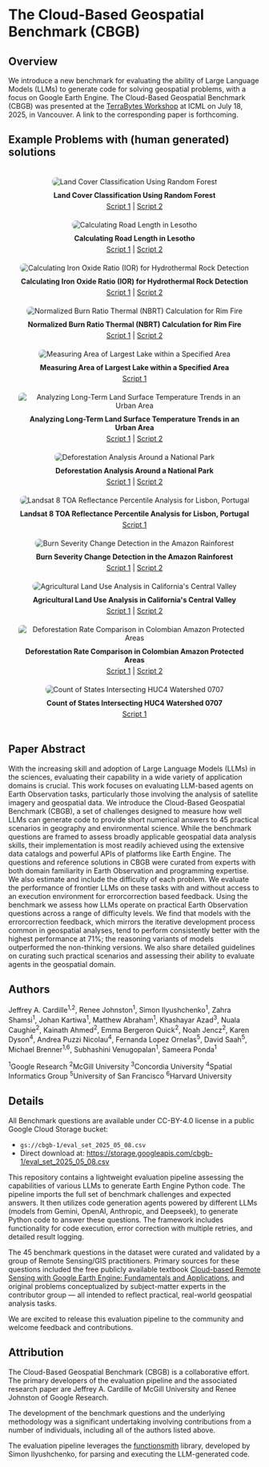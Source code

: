 <!-- Copyright 2024 The Google Earth Engine Community Authors

Licensed under the Apache License, Version 2.0 (the "License"); you may not use
this file except in compliance with the License. You may obtain a copy of the
License at

 http://www.apache.org/licenses/LICENSE-2.0

Unless required by applicable law or agreed to in writing, software distributed
under the License is distributed on an "AS IS" BASIS, WITHOUT WARRANTIES OR
CONDITIONS OF ANY KIND, either express or implied. See the License for the
specific language governing permissions and limitations under the License.
-->

# The Cloud-Based Geospatial Benchmark (CBGB)

## Overview

We introduce a new benchmark for evaluating the ability of Large Language Models
(LLMs) to generate code for solving geospatial problems, with a focus on Google
Earth Engine. The Cloud-Based Geospatial Benchmark (CBGB) was presented at the
[TerraBytes Workshop](https://terrabytes-workshop.github.io/) at ICML on July
18, 2025, in Vancouver. A link to the corresponding paper is forthcoming.

## Example Problems with (human generated) solutions

<style>
  .gallery-container {
    display: grid;
    grid-template-columns: repeat(auto-fit, minmax(300px, 1fr));
    gap: 20px;
    padding: 20px;
    text-align: center;
  }
  .gallery-item img {
    max-width: 100%;
    height: auto;
    border-radius: 8px;
    margin-bottom: 10px;
  }
  .gallery-item .title {
    font-weight: bold;
    margin-bottom: 5px;
  }
</style>

<div class="gallery-container">
  <div class="gallery-item">
    <img src="images/example_01.jpg" alt="Land Cover Classification Using Random Forest">
    <div class="title">Land Cover Classification Using Random Forest</div>
    <div><a href="https://code.earthengine.google.com/?accept_repo=projects%2Fgee-edu%2Fbook&scriptPath=users%2Falemlakes%2Fr-8000-PADMA%3A8.ReadyForEval%2FApplications%2FA1%2FA1.2%2FEBA_A1.2_A1a%2FEBA_A1.2_A1a_NC">Script 1</a> | <a href="https://code.earthengine.google.com/?accept_repo=projects%2Fgee-edu%2Fbook&scriptPath=users%2Falemlakes%2Fr-8000-PADMA%3A8.ReadyForEval%2FApplications%2FA1%2FA1.2%2FEBA_A1.2_A1a%2FEBA_A1.2_A1a_S1">Script 2</a></div>
  </div>
  <div class="gallery-item">
    <img src="images/example_02.jpg" alt="Calculating Road Length in Lesotho">
    <div class="title">Calculating Road Length in Lesotho</div>
    <div><a href="https://code.earthengine.google.com/?accept_repo=projects%2Fgee-edu%2Fbook&scriptPath=users%2Falemlakes%2Fr-8000-PADMA%3A8.ReadyForEval%2FApplications%2FA1%2FA1.3%2FEBA_A1.3_A1_NC">Script 1</a> | <a href="https://code.earthengine.google.com/?accept_repo=projects%2Fgee-edu%2Fbook&scriptPath=users%2Falemlakes%2Fr-8000-PADMA%3A8.ReadyForEval%2FApplications%2FA1%2FA1.3%2FEBA_A1.3_A1_S1">Script 2</a></div>
  </div>
  <div class="gallery-item">
    <img src="images/example_03.jpg" alt="Calculating Iron Oxide Ratio (IOR) for Hydrothermal Rock Detection">
    <div class="title">Calculating Iron Oxide Ratio (IOR) for Hydrothermal Rock Detection</div>
    <div><a href="https://code.earthengine.google.com/?accept_repo=projects%2Fgee-edu%2Fbook&scriptPath=users%2Falemlakes%2Fr-8000-PADMA%3A8.ReadyForEval%2FFundamentals%2FF2%2FF2.0%2FEBA_F2.0_A2%2FEBA_F2.0_A2_NC">Script 1</a> | <a href="https://code.earthengine.google.com/?accept_repo=projects%2Fgee-edu%2Fbook&scriptPath=users%2Falemlakes%2Fr-8000-PADMA%3A8.ReadyForEval%2FFundamentals%2FF2%2FF2.0%2FEBA_F2.0_A2%2FEBA_F2.0_A2_S1">Script 2</a></div>
  </div>
  <div class="gallery-item">
    <img src="images/example_04.jpg" alt="Normalized Burn Ratio Thermal (NBRT) Calculation for Rim Fire">
    <div class="title">Normalized Burn Ratio Thermal (NBRT) Calculation for Rim Fire</div>
    <div><a href="https://code.earthengine.google.com/?accept_repo=projects%2Fgee-edu%2Fbook&scriptPath=users%2Falemlakes%2Fr-8000-PADMA%3A8.ReadyForEval%2FFundamentals%2FF3%2FF3.1%2FEBA_F3.1_A1%2FEBA_F3.1_A1_NC">Script 1</a> | <a href="https://code.earthengine.google.com/?accept_repo=projects%2Fgee-edu%2Fbook&scriptPath=users%2Falemlakes%2Fr-8000-PADMA%3A8.ReadyForEval%2FFundamentals%2FF3%2FF3.1%2FEBA_F3.1_A1%2FEBA_F3.1_A1_S1">Script 2</a></div>
  </div>
  <div class="gallery-item">
    <img src="images/example_11.jpg" alt="Measuring Area of Largest Lake within a Specified Area">
    <div class="title">Measuring Area of Largest Lake within a Specified Area</div>
    <div><a href="https://code.earthengine.google.com/?accept_repo=projects%2Fgee-edu%2Fbook&scriptPath=users%2Falemlakes%2Fr-8000-PADMA%3A8.ReadyForEval%2FFRC%2FFRC_9%2FFRC_9_S1">Script 1</a></div>
  </div>
  <div class="gallery-item">
    <img src="images/example_12.jpg" alt="Analyzing Long-Term Land Surface Temperature Trends in an Urban Area">
    <div class="title">Analyzing Long-Term Land Surface Temperature Trends in an Urban Area</div>
    <div><a href="https://code.earthengine.google.com/?accept_repo=projects%2Fgee-edu%2Fbook&scriptPath=users%2Falemlakes%2Fr-8000-PADMA%3A7.AwaitingRelease%2FFree-Range%2FFRC_67%2FFRC_67_S1">Script 1</a> | <a href="https://code.earthengine.google.com/?accept_repo=projects%2Fgee-edu%2Fbook&scriptPath=users%2Falemlakes%2Fr-8000-PADMA%3A7.AwaitingRelease%2FFree-Range%2FFRC_67%2FFRC_67_S2">Script 2</a></div>
  </div>
  <div class="gallery-item">
    <img src="images/example_05.jpg" alt="Deforestation Analysis Around a National Park">
    <div class="title">Deforestation Analysis Around a National Park</div>
    <div><a href="https://code.earthengine.google.com/?accept_repo=projects%2Fgee-edu%2Fbook&scriptPath=users%2Falemlakes%2Fr-8000-PADMA%3A8.ReadyForEval%2FFundamentals%2FF5%2FF5.1%2FF5.1_A3%2FEBA_F5.1_A3_NC">Script 1</a> | <a href="https://code.earthengine.google.com/?accept_repo=projects%2Fgee-edu%2Fbook&scriptPath=users%2Falemlakes%2Fr-8000-PADMA%3A8.ReadyForEval%2FFundamentals%2FF5%2FF5.1%2FF5.1_A3%2FEBA_F5.1_A3_S1">Script 2</a></div>
  </div>
  <div class="gallery-item">
    <img src="images/example_06.jpg" alt="Landsat 8 TOA Reflectance Percentile Analysis for Lisbon, Portugal">
    <div class="title">Landsat 8 TOA Reflectance Percentile Analysis for Lisbon, Portugal</div>
    <div><a href="https://code.earthengine.google.com/?accept_repo=projects%2Fgee-edu%2Fbook&scriptPath=users%2Falemlakes%2Fr-8000-PADMA%3A8.ReadyForEval%2FFundamentals%2FF4%2FF4.1%2FEBD_F4.1_C2%2FEBD_F4.1_C2_S1">Script 1</a></div>
  </div>
  <div class="gallery-item">
    <img src="images/example_07.jpg" alt="Burn Severity Change Detection in the Amazon Rainforest">
    <div class="title">Burn Severity Change Detection in the Amazon Rainforest</div>
    <div><a href="https://code.earthengine.google.com/?accept_repo=projects%2Fgee-edu%2Fbook&scriptPath=users%2Falemlakes%2Fr-8000-PADMA%3A8.ReadyForEval%2FFundamentals%2FF4%2FF4.4%2FEBD_F4.4_C2%2FEBD_F4.4_C2_S1">Script 1</a> | <a href="https://code.earthengine.google.com/?accept_repo=projects%2Fgee-edu%2Fbook&scriptPath=users%2Falemlakes%2Fr-8000-PADMA%3A8.ReadyForEval%2FFundamentals%2FF4%2FF4.4%2FEBD_F4.4_C2%2FEBD_F4.4_C2_S2">Script 2</a></div>
  </div>
  <div class="gallery-item">
    <img src="images/example_08.jpg" alt="Agricultural Land Use Analysis in California's Central Valley">
    <div class="title">Agricultural Land Use Analysis in California's Central Valley</div>
    <div><a href="https://code.earthengine.google.com/?accept_repo=projects%2Fgee-edu%2Fbook&scriptPath=users%2Falemlakes%2Fr-8000-PADMA%3A8.ReadyForEval%2FFundamentals%2FF5%2FF5.0%2FEBD_F5.0_C1%2FEBD_F5.0_C1_S1">Script 1</a> | <a href="https://code.earthengine.google.com/?accept_repo=projects%2Fgee-edu%2Fbook&scriptPath=users%2Falemlakes%2Fr-8000-PADMA%3A8.ReadyForEval%2FFundamentals%2FF5%2FF5.0%2FEBD_F5.0_C1%2FEBD_F5.0_C1_S2">Script 2</a></div>
  </div>
  <div class="gallery-item">
    <img src="images/example_09.jpg" alt="Deforestation Rate Comparison in Colombian Amazon Protected Areas">
    <div class="title">Deforestation Rate Comparison in Colombian Amazon Protected Areas</div>
    <div><a href="https://code.earthengine.google.com/?accept_repo=projects%2Fgee-edu%2Fbook&scriptPath=users%2Falemlakes%2Fr-8000-PADMA%3A8.ReadyForEval%2FFundamentals%2FF5%2FF5.1%2FEBD_F5.1_C1%2FEBD_F5.1_C1_S1">Script 1</a> | <a href="https://code.earthengine.google.com/?accept_repo=projects%2Fgee-edu%2Fbook&scriptPath=users%2Falemlakes%2Fr-8000-PADMA%3A8.ReadyForEval%2FFundamentals%2FF5%2FF5.1%2FEBD_F5.1_C1%2FEBD_F5.1_C1_S2">Script 2</a></div>
  </div>
  <div class="gallery-item">
    <img src="images/example_10.jpg" alt="Count of States Intersecting HUC4 Watershed 0707">
    <div class="title">Count of States Intersecting HUC4 Watershed 0707</div>
    <div><a href="https://code.earthengine.google.com/?accept_repo=projects%2Fgee-edu%2Fbook&scriptPath=users%2Falemlakes%2Fr-8000-PADMA%3A8.ReadyForEval%2FFRC%2FFRC_5%2FFRC_5_S1">Script 1</a></div>
  </div>
</div>

## Paper Abstract

With the increasing skill and adoption of Large Language Models (LLMs) in the sciences, evaluating their capability in a wide variety of application domains is crucial. This work focuses on evaluating LLM-based agents on Earth Observation tasks, particularly those involving the analysis of satellite imagery and geospatial data. We introduce the Cloud-Based Geospatial Benchmark (CBGB), a set of challenges designed to measure how well LLMs can generate code to provide short numerical answers to 45 practical scenarios in geography and environmental science. While the benchmark questions are framed to assess broadly applicable geospatial data analysis skills, their implementation is most readily achieved using the extensive data catalogs and powerful APIs of platforms like Earth Engine. The questions and reference solutions in CBGB were curated from experts with both domain familiarity in Earth Observation and programming expertise. We also estimate and include the difficulty of each problem. We evaluate the performance of frontier LLMs on these tasks with and without access to an execution environment for errorcorrection based feedback. Using the benchmark we assess how LLMs operate on practical Earth Observation questions across a range of difficulty levels. We find that models with the errorcorrection feedback, which mirrors the iterative development process common in geospatial analyses, tend to perform consistently better with the highest performance at 71%; the reasoning variants of models outperformed the non-thinking versions. We also share detailed guidelines on curating such practical scenarios and assessing their ability to evaluate agents in the geospatial domain.

## Authors


Jeffrey A. Cardille<sup>1,2</sup>, Renee Johnston<sup>1</sup>, Simon Ilyushchenko<sup>1</sup>, Zahra Shamsi<sup>1</sup>, Johan Kartiwa<sup>1</sup>, Matthew Abraham<sup>1</sup>, Khashayar Azad<sup>3</sup>, Nuala Caughie<sup>2</sup>, Kainath Ahmed<sup>2</sup>, Emma Bergeron Quick<sup>2</sup>, Noah Jencz<sup>2</sup>, Karen Dyson<sup>4</sup>, Andrea Puzzi Nicolau<sup>4</sup>, Fernanda Lopez Ornelas<sup>5</sup>, David Saah<sup>5</sup>, Michael Brenner<sup>1,6</sup>, Subhashini Venugopalan<sup>1</sup>, Sameera Ponda<sup>1</sup>

<sup>1</sup>Google Research <sup>2</sup>McGill University <sup>3</sup>Concordia University <sup>4</sup>Spatial Informatics Group <sup>5</sup>University of San Francisco <sup>6</sup>Harvard University

## Details
All Benchmark questions are available under CC-BY-4.0 license in a public
Google Cloud Storage bucket:

-   `gs://cbgb-1/eval_set_2025_05_08.csv`
-   Direct download at:
    https://storage.googleapis.com/cbgb-1/eval_set_2025_05_08.csv

This repository contains a lightweight evaluation pipeline assessing
the capabilities of various LLMs to generate Earth Engine Python code. The
pipeline imports the full set of benchmark challenges and expected answers. It
then utilizes code generation agents powered by different LLMs (models from
Gemini, OpenAI, Anthropic, and Deepseek), to generate Python code to
answer these questions. The framework includes functionality for code execution,
error correction with multiple retries, and detailed result logging.

The 45 benchmark questions in the dataset were curated and validated by a group
of Remote Sensing/GIS practitioners. Primary sources for these questions included
the free publicly available textbook [Cloud-based Remote Sensing with Google
Earth Engine: Fundamentals and Applications](https://www.eefabook.org/), and
original problems conceptualized by subject-matter experts in the contributor
group — all intended to reflect practical, real-world geospatial analysis tasks.

We are excited to release this evaluation pipeline to the community and welcome
feedback and contributions.



## Attribution

The Cloud-Based Geospatial Benchmark (CBGB) is a collaborative effort. The
primary developers of the evaluation pipeline and the associated research paper
are Jeffrey A. Cardille of McGill University and Renee Johnston of Google
Research.

The development of the benchmark questions and the underlying methodology was a significant undertaking involving contributions from a number of individuals, including all of the authors listed above.

The evaluation pipeline leverages the
[functionsmith](https://github.com/google/earthengine-community/tree/master/experimental/functionsmith)
library, developed by Simon Ilyushchenko, for parsing and executing the
LLM-generated code.